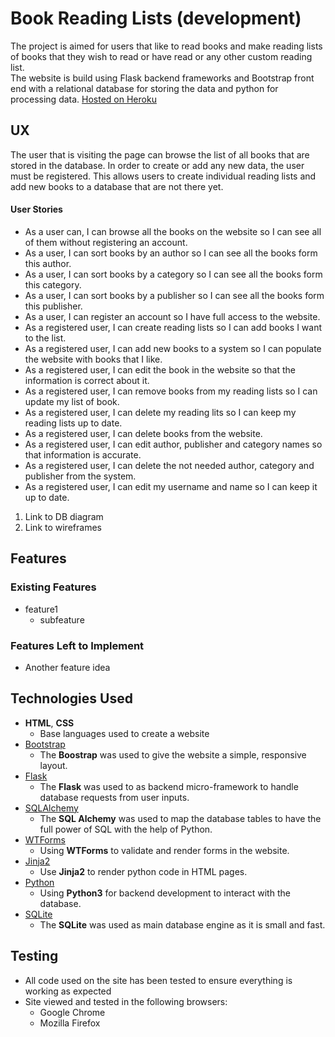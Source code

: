 # Book Reading Lists (development)
The project is aimed for users that like to read books and make reading lists of books that they wish to read or have read or any other custom reading list.  
The website is build using Flask backend frameworks and Bootstrap front end with a relational database for storing the data and python for processing data.
[Hosted on Heroku](https://book-reading-lists.herokuapp.com/index)
## UX
 The user that is visiting the page can browse the list of all books that are stored in the database. In order to create or add any new data, the user must be registered. This allows users to create individual reading lists and add new books to a database that are not there yet.
#### User Stories
* As a user can, I can browse all the books on the website so I can see all of them without registering an account.
* As a user, I can sort books by an author so I can see all the books form this author.
* As a user, I can sort books by a category so I can see all the books form this category.
* As a user, I can sort books by a publisher so I can see all the books form this publisher.
* As a user, I can register an account so I have full access to the website.
* As a registered user, I can create reading lists so I can add books I want to the list.
* As a registered user, I can add new books to a system so I can populate the website with books that I like.
* As a registered user, I can edit the book in the website so that the information is correct about it.
* As a registered user, I can remove books from my reading lists so I can update my list of book.
* As a registered user, I can delete my reading lits so I can keep my reading lists up to date.
* As a registered user, I can delete books from the website.
* As a registered user, I can edit author, publisher and category names so that information is accurate. 
* As a registered user, I can delete the not needed author, category and publisher from the system. 
* As a registered user, I can edit my username and name so I can keep it up to date.
1. Link to DB diagram
1. Link to wireframes
## Features
### Existing Features
- feature1
  - subfeature
### Features Left to Implement
- Another feature idea
## Technologies Used
- **HTML**, **CSS**
  - Base languages used to create a website
- [Bootstrap](https://getbootstrap.com/)
  - The **Boostrap** was used to give the website a simple, responsive layout.
- [Flask](http://flask.pocoo.org/)
   - The **Flask** was used to as backend micro-framework to handle database requests from user inputs.
- [SQLAlchemy](https://www.sqlalchemy.org)
  - The **SQL Alchemy** was used to map the database tables to have the full power of SQL with the help of Python.
- [WTForms](https://wtforms.readthedocs.io/)
  - Using **WTForms** to validate and render forms in the website.
- [Jinja2](jinja.pocoo.org/)
  - Use **Jinja2** to render python code in HTML pages.
- [Python](https://www.python.org/)
  - Using **Python3** for backend development to interact with the database.
- [SQLite](https://www.sqlite.org/index.html)
  - The **SQLite** was used as main database engine as it is small and fast.
## Testing
- All code used on the site has been tested to ensure everything is working as expected
- Site viewed and tested in the following browsers:
  - Google Chrome
  - Mozilla Firefox
